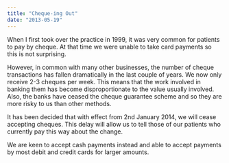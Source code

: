 ```yaml
---
title: "Cheque-ing Out"
date: "2013-05-19"
---
```


When I first took over the practice in 1999, it was very common for patients to pay by cheque. At that time we were unable to take card payments so this is not surprising.

However, in common with many other businesses, the number of cheque transactions has fallen dramatically in the last couple of years. We now only receive 2-3 cheques per week. This means that the work involved in banking them has become disproportionate to the value usually involved. Also, the banks have ceased the cheque guarantee scheme and so they are more risky to us than other methods.

It has been decided that with effect from 2nd January 2014, we will cease accepting cheques. This delay will allow us to tell those of our patients who currently pay this way about the change.

We are keen to accept cash payments instead and able to accept payments by most debit and credit cards for larger amounts.
